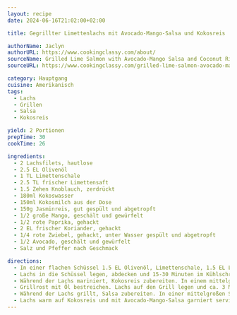 ```yaml
---
layout: recipe
date: 2024-06-16T21:02:00+02:00

title: Gegrillter Limettenlachs mit Avocado-Mango-Salsa und Kokosreis

authorName: Jaclyn
authorURL: https://www.cookingclassy.com/about/
sourceName: Grilled Lime Salmon with Avocado-Mango Salsa and Coconut Rice
sourceURL: https://www.cookingclassy.com/grilled-lime-salmon-avocado-mango-salsa-coconut-rice/

category: Hauptgang
cuisine: Amerikanisch
tags:
  - Lachs
  - Grillen
  - Salsa
  - Kokosreis

yield: 2 Portionen
prepTime: 30
cookTime: 26

ingredients:
  - 2 Lachsfilets, hautlose
  - 2.5 EL Olivenöl
  - 1 TL Limettenschale
  - 2.5 TL frischer Limettensaft
  - 1.5 Zehen Knoblauch, zerdrückt
  - 180ml Kokoswasser
  - 150ml Kokosmilch aus der Dose
  - 150g Jasminreis, gut gespült und abgetropft
  - 1/2 große Mango, geschält und gewürfelt
  - 1/2 rote Paprika, gehackt
  - 2 EL frischer Koriander, gehackt
  - 1/4 rote Zwiebel, gehackt, unter Wasser gespült und abgetropft
  - 1/2 Avocado, geschält und gewürfelt
  - Salz und Pfeffer nach Geschmack

directions:
  - In einer flachen Schüssel 1.5 EL Olivenöl, Limettenschale, 1.5 EL Limettensaft, Knoblauch sowie Salz und Pfeffer verquirlen.
  - Lachs in die Schüssel legen, abdecken und 15-30 Minuten im Kühlschrank marinieren. Dann Lachs umdrehen und weitere 15-30 Minuten marinieren. Während der letzten 10 Minuten Grill vorheizen.
  - Während der Lachs mariniert, Kokosreis zubereiten. In einem mittelgroßen Topf Kokoswasser, Kokosmilch, Reis und Salz zum Kochen bringen. Etwa 20min. köcheln lassen, bis die Flüssigkeit aufgenommen ist. Mit einer Gabel auflockern, dann 5 Minuten ruhen lassen.
  - Grillrost mit Öl bestreichen. Lachs auf den Grill legen und ca. 3 Minuten pro Seite grillen, bis er durchgegart ist.
  - Während der Lachs grillt, Salsa zubereiten. In einer mittelgroßen Schüssel Mango, Paprika, Koriander, rote Zwiebel, Avocado, 1,5 TL Limettensaft, 1.5 TL Olivenöl und 1.5TL Kokoswasser vermengen. Mit Salz und Pfeffer abschmecken.
  - Lachs warm auf Kokosreis und mit Avocado-Mango-Salsa garniert servieren.
---
```

